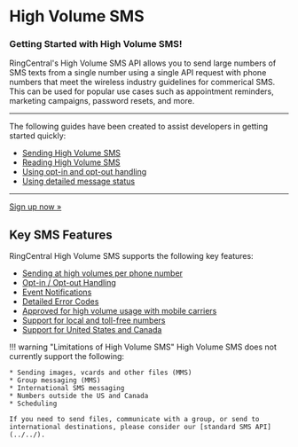 # High Volume SMS

<div class="jumbotron pt-1">
  <h3 class="display-5">Getting Started with High Volume SMS!</h3>
  <p class="lead">RingCentral's High Volume SMS API allows you to send large numbers of SMS texts from a single number using a single API request with phone numbers that meet the wireless industry guidelines for commerical SMS. This can be used for popular use cases such as appointment reminders, marketing campaigns, password resets, and more.</p>

<hr class="my-4">
  <p>The following guides have been created to assist developers in getting started quickly:</p>

  <ul>
    <li><a href="./sending-highvolume-sms">Sending High Volume SMS</a></li>
    <li><a href="./message-store">Reading High Volume SMS</a></li>
    <li><a href="./opt-out">Using opt-in and opt-out handling</a></li>
    <li><a href="./handling-errors">Using detailed message status</a></li>
  </ul>
  <hr class="my-4">
  <p><a class="btn btn-primary" href="https://docs.google.com/forms/d/e/1FAIpQLSfAFq6eJWohYqb-4yr6n3FeJGx0DXySel-WxE29Tc_rblZ4zA/viewform?usp=sf_link">Sign up now &raquo;</a></p>
</div>

## Key SMS Features

RingCentral High Volume SMS supports the following key features:

* [Sending at high volumes per phone number](./sending-highvolume-sms)
* [Opt-in / Opt-out Handling](./opt-out)
* [Event Notifications](./events)
* [Detailed Error Codes](./handling-errors)
* [Approved for high volume usage with mobile carriers](./toll-free-sms-vs-local-numbers/#carrier-approval)
* [Support for local and toll-free numbers](./toll-free-sms-vs-local-numbers)
* [Support for United States and Canada](./toll-free-sms-vs-local-numbers/#supported-countries)

!!! warning "Limitations of High Volume SMS"
    High Volume SMS does not currently support the following:
    
    * Sending images, vcards and other files (MMS)
    * Group messaging (MMS)
    * International SMS messaging
    * Numbers outside the US and Canada
    * Scheduling

    If you need to send files, communicate with a group, or send to international destinations, please consider our [standard SMS API](../../).
